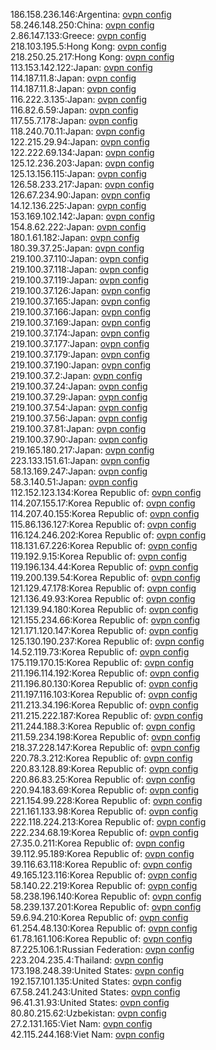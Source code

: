 186.158.236.146:Argentina: [ovpn config](vpn/186_158_236_146.ovpn)  
58.246.148.250:China: [ovpn config](vpn/58_246_148_250.ovpn)  
2.86.147.133:Greece: [ovpn config](vpn/2_86_147_133.ovpn)  
218.103.195.5:Hong Kong: [ovpn config](vpn/218_103_195_5.ovpn)  
218.250.25.217:Hong Kong: [ovpn config](vpn/218_250_25_217.ovpn)  
113.153.142.122:Japan: [ovpn config](vpn/113_153_142_122.ovpn)  
114.187.11.8:Japan: [ovpn config](vpn/114_187_11_8.ovpn)  
114.187.11.8:Japan: [ovpn config](vpn/114_187_11_8.ovpn)  
116.222.3.135:Japan: [ovpn config](vpn/116_222_3_135.ovpn)  
116.82.6.59:Japan: [ovpn config](vpn/116_82_6_59.ovpn)  
117.55.7.178:Japan: [ovpn config](vpn/117_55_7_178.ovpn)  
118.240.70.11:Japan: [ovpn config](vpn/118_240_70_11.ovpn)  
122.215.29.94:Japan: [ovpn config](vpn/122_215_29_94.ovpn)  
122.222.69.134:Japan: [ovpn config](vpn/122_222_69_134.ovpn)  
125.12.236.203:Japan: [ovpn config](vpn/125_12_236_203.ovpn)  
125.13.156.115:Japan: [ovpn config](vpn/125_13_156_115.ovpn)  
126.58.233.217:Japan: [ovpn config](vpn/126_58_233_217.ovpn)  
126.67.234.90:Japan: [ovpn config](vpn/126_67_234_90.ovpn)  
14.12.136.225:Japan: [ovpn config](vpn/14_12_136_225.ovpn)  
153.169.102.142:Japan: [ovpn config](vpn/153_169_102_142.ovpn)  
154.8.62.222:Japan: [ovpn config](vpn/154_8_62_222.ovpn)  
180.1.61.182:Japan: [ovpn config](vpn/180_1_61_182.ovpn)  
180.39.37.25:Japan: [ovpn config](vpn/180_39_37_25.ovpn)  
219.100.37.110:Japan: [ovpn config](vpn/219_100_37_110.ovpn)  
219.100.37.118:Japan: [ovpn config](vpn/219_100_37_118.ovpn)  
219.100.37.119:Japan: [ovpn config](vpn/219_100_37_119.ovpn)  
219.100.37.126:Japan: [ovpn config](vpn/219_100_37_126.ovpn)  
219.100.37.165:Japan: [ovpn config](vpn/219_100_37_165.ovpn)  
219.100.37.166:Japan: [ovpn config](vpn/219_100_37_166.ovpn)  
219.100.37.169:Japan: [ovpn config](vpn/219_100_37_169.ovpn)  
219.100.37.174:Japan: [ovpn config](vpn/219_100_37_174.ovpn)  
219.100.37.177:Japan: [ovpn config](vpn/219_100_37_177.ovpn)  
219.100.37.179:Japan: [ovpn config](vpn/219_100_37_179.ovpn)  
219.100.37.190:Japan: [ovpn config](vpn/219_100_37_190.ovpn)  
219.100.37.2:Japan: [ovpn config](vpn/219_100_37_2.ovpn)  
219.100.37.24:Japan: [ovpn config](vpn/219_100_37_24.ovpn)  
219.100.37.29:Japan: [ovpn config](vpn/219_100_37_29.ovpn)  
219.100.37.54:Japan: [ovpn config](vpn/219_100_37_54.ovpn)  
219.100.37.56:Japan: [ovpn config](vpn/219_100_37_56.ovpn)  
219.100.37.81:Japan: [ovpn config](vpn/219_100_37_81.ovpn)  
219.100.37.90:Japan: [ovpn config](vpn/219_100_37_90.ovpn)  
219.165.180.217:Japan: [ovpn config](vpn/219_165_180_217.ovpn)  
223.133.151.61:Japan: [ovpn config](vpn/223_133_151_61.ovpn)  
58.13.169.247:Japan: [ovpn config](vpn/58_13_169_247.ovpn)  
58.3.140.51:Japan: [ovpn config](vpn/58_3_140_51.ovpn)  
112.152.123.134:Korea Republic of: [ovpn config](vpn/112_152_123_134.ovpn)  
114.207.155.17:Korea Republic of: [ovpn config](vpn/114_207_155_17.ovpn)  
114.207.40.155:Korea Republic of: [ovpn config](vpn/114_207_40_155.ovpn)  
115.86.136.127:Korea Republic of: [ovpn config](vpn/115_86_136_127.ovpn)  
116.124.246.202:Korea Republic of: [ovpn config](vpn/116_124_246_202.ovpn)  
118.131.67.226:Korea Republic of: [ovpn config](vpn/118_131_67_226.ovpn)  
119.192.9.15:Korea Republic of: [ovpn config](vpn/119_192_9_15.ovpn)  
119.196.134.44:Korea Republic of: [ovpn config](vpn/119_196_134_44.ovpn)  
119.200.139.54:Korea Republic of: [ovpn config](vpn/119_200_139_54.ovpn)  
121.129.47.178:Korea Republic of: [ovpn config](vpn/121_129_47_178.ovpn)  
121.136.49.93:Korea Republic of: [ovpn config](vpn/121_136_49_93.ovpn)  
121.139.94.180:Korea Republic of: [ovpn config](vpn/121_139_94_180.ovpn)  
121.155.234.66:Korea Republic of: [ovpn config](vpn/121_155_234_66.ovpn)  
121.171.120.147:Korea Republic of: [ovpn config](vpn/121_171_120_147.ovpn)  
125.130.190.237:Korea Republic of: [ovpn config](vpn/125_130_190_237.ovpn)  
14.52.119.73:Korea Republic of: [ovpn config](vpn/14_52_119_73.ovpn)  
175.119.170.15:Korea Republic of: [ovpn config](vpn/175_119_170_15.ovpn)  
211.196.114.192:Korea Republic of: [ovpn config](vpn/211_196_114_192.ovpn)  
211.196.80.130:Korea Republic of: [ovpn config](vpn/211_196_80_130.ovpn)  
211.197.116.103:Korea Republic of: [ovpn config](vpn/211_197_116_103.ovpn)  
211.213.34.196:Korea Republic of: [ovpn config](vpn/211_213_34_196.ovpn)  
211.215.222.187:Korea Republic of: [ovpn config](vpn/211_215_222_187.ovpn)  
211.244.188.3:Korea Republic of: [ovpn config](vpn/211_244_188_3.ovpn)  
211.59.234.198:Korea Republic of: [ovpn config](vpn/211_59_234_198.ovpn)  
218.37.228.147:Korea Republic of: [ovpn config](vpn/218_37_228_147.ovpn)  
220.78.3.212:Korea Republic of: [ovpn config](vpn/220_78_3_212.ovpn)  
220.83.128.89:Korea Republic of: [ovpn config](vpn/220_83_128_89.ovpn)  
220.86.83.25:Korea Republic of: [ovpn config](vpn/220_86_83_25.ovpn)  
220.94.183.69:Korea Republic of: [ovpn config](vpn/220_94_183_69.ovpn)  
221.154.99.228:Korea Republic of: [ovpn config](vpn/221_154_99_228.ovpn)  
221.161.133.98:Korea Republic of: [ovpn config](vpn/221_161_133_98.ovpn)  
222.118.224.213:Korea Republic of: [ovpn config](vpn/222_118_224_213.ovpn)  
222.234.68.19:Korea Republic of: [ovpn config](vpn/222_234_68_19.ovpn)  
27.35.0.211:Korea Republic of: [ovpn config](vpn/27_35_0_211.ovpn)  
39.112.95.189:Korea Republic of: [ovpn config](vpn/39_112_95_189.ovpn)  
39.116.63.118:Korea Republic of: [ovpn config](vpn/39_116_63_118.ovpn)  
49.165.123.116:Korea Republic of: [ovpn config](vpn/49_165_123_116.ovpn)  
58.140.22.219:Korea Republic of: [ovpn config](vpn/58_140_22_219.ovpn)  
58.238.196.140:Korea Republic of: [ovpn config](vpn/58_238_196_140.ovpn)  
58.239.137.201:Korea Republic of: [ovpn config](vpn/58_239_137_201.ovpn)  
59.6.94.210:Korea Republic of: [ovpn config](vpn/59_6_94_210.ovpn)  
61.254.48.130:Korea Republic of: [ovpn config](vpn/61_254_48_130.ovpn)  
61.78.161.106:Korea Republic of: [ovpn config](vpn/61_78_161_106.ovpn)  
87.225.106.1:Russian Federation: [ovpn config](vpn/87_225_106_1.ovpn)  
223.204.235.4:Thailand: [ovpn config](vpn/223_204_235_4.ovpn)  
173.198.248.39:United States: [ovpn config](vpn/173_198_248_39.ovpn)  
192.157.101.135:United States: [ovpn config](vpn/192_157_101_135.ovpn)  
67.58.241.243:United States: [ovpn config](vpn/67_58_241_243.ovpn)  
96.41.31.93:United States: [ovpn config](vpn/96_41_31_93.ovpn)  
80.80.215.62:Uzbekistan: [ovpn config](vpn/80_80_215_62.ovpn)  
27.2.131.165:Viet Nam: [ovpn config](vpn/27_2_131_165.ovpn)  
42.115.244.168:Viet Nam: [ovpn config](vpn/42_115_244_168.ovpn)  
